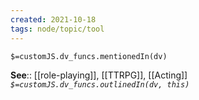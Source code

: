 ```yaml
---
created: 2021-10-18
tags: node/topic/tool
---
```

`$=customJS.dv_funcs.mentionedIn(dv)`


**See**:: [[role-playing]], [[TTRPG]], [[Acting]]
*`$=customJS.dv_funcs.outlinedIn(dv, this)`*
